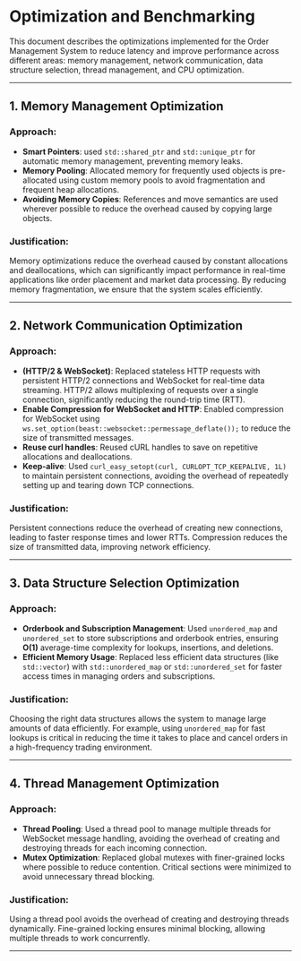 # Optimization and Benchmarking

This document describes the optimizations implemented for the Order Management System to reduce latency and improve performance across different areas: memory management, network communication, data structure selection, thread management, and CPU optimization.

---

## 1. Memory Management Optimization

### Approach:
- **Smart Pointers**: used `std::shared_ptr` and `std::unique_ptr` for automatic memory management, preventing memory leaks.
- **Memory Pooling**: Allocated memory for frequently used objects is pre-allocated using custom memory pools to avoid fragmentation and frequent heap allocations.
- **Avoiding Memory Copies**: References and move semantics are used wherever possible to reduce the overhead caused by copying large objects.

### Justification:
Memory optimizations reduce the overhead caused by constant allocations and deallocations, which can significantly impact performance in real-time applications like order placement and market data processing. By reducing memory fragmentation, we ensure that the system scales efficiently.

---

## 2. Network Communication Optimization

### Approach:
- **(HTTP/2 & WebSocket)**: Replaced stateless HTTP requests with persistent HTTP/2 connections and WebSocket for real-time data streaming. HTTP/2 allows multiplexing of requests over a single connection, significantly reducing the round-trip time (RTT).
- **Enable Compression for WebSocket and HTTP**: Enabled compression for WebSocket using `ws.set_option(beast::websocket::permessage_deflate());` to reduce the size of transmitted messages.
- **Reuse curl handles**: Reused cURL handles to save on repetitive allocations and deallocations.
- **Keep-alive**: Used `curl_easy_setopt(curl, CURLOPT_TCP_KEEPALIVE, 1L)` to maintain persistent connections, avoiding the overhead of repeatedly setting up and tearing down TCP connections.

### Justification:
Persistent connections reduce the overhead of creating new connections, leading to faster response times and lower RTTs. Compression reduces the size of transmitted data, improving network efficiency.

---

## 3. Data Structure Selection Optimization

### Approach:
- **Orderbook and Subscription Management**: Used `unordered_map` and `unordered_set` to store subscriptions and orderbook entries, ensuring **O(1)** average-time complexity for lookups, insertions, and deletions.
- **Efficient Memory Usage**: Replaced less efficient data structures (like `std::vector`) with `std::unordered_map` or `std::unordered_set` for faster access times in managing orders and subscriptions.

### Justification:
Choosing the right data structures allows the system to manage large amounts of data efficiently. For example, using `unordered_map` for fast lookups is critical in reducing the time it takes to place and cancel orders in a high-frequency trading environment.

---

## 4. Thread Management Optimization

### Approach:
- **Thread Pooling**: Used a thread pool to manage multiple threads for WebSocket message handling, avoiding the overhead of creating and destroying threads for each incoming connection.
- **Mutex Optimization**: Replaced global mutexes with finer-grained locks where possible to reduce contention. Critical sections were minimized to avoid unnecessary thread blocking.

### Justification:
Using a thread pool avoids the overhead of creating and destroying threads dynamically. Fine-grained locking ensures minimal blocking, allowing multiple threads to work concurrently.

---
<!-- 
## 5. CPU Optimization

### Objective:
CPU optimization aims to reduce the computational overhead and ensure that the CPU is used efficiently, minimizing delays in processing orders and market data.

### Approach:
- **Efficient Algorithm Selection**: Optimized order matching algorithms to reduce unnecessary comparisons.
- **Profiling and Hotspot Identification**: Used tools like `gprof` and `valgrind` to identify performance bottlenecks in the code and refactor critical areas to improve CPU usage.
- **Vectorization**: Applied SIMD (Single Instruction, Multiple Data) instructions where applicable to accelerate data processing tasks.

### Justification:
By optimizing algorithms and identifying CPU bottlenecks, we reduce the time spent in processing orders and market data. SIMD instructions help in utilizing the full capacity of modern processors. -->
